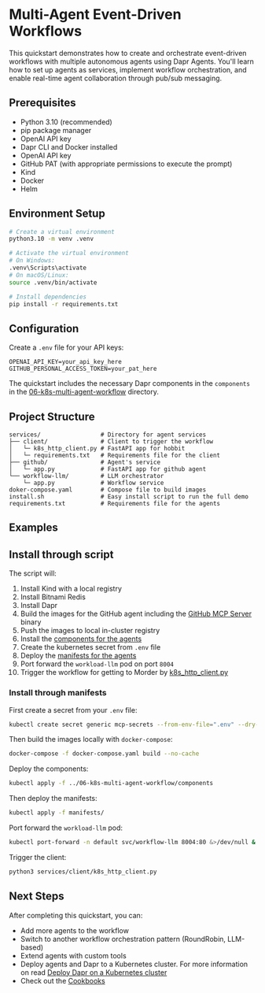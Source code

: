 # Multi-Agent Event-Driven Workflows

This quickstart demonstrates how to create and orchestrate event-driven workflows with multiple autonomous agents using Dapr Agents. You'll learn how to set up agents as services, implement workflow orchestration, and enable real-time agent collaboration through pub/sub messaging.

## Prerequisites

- Python 3.10 (recommended)
- pip package manager
- OpenAI API key
- Dapr CLI and Docker installed
- OpenAI API key
- GitHub PAT (with appropriate permissions to execute the prompt)
- Kind
- Docker
- Helm

## Environment Setup

```bash
# Create a virtual environment
python3.10 -m venv .venv

# Activate the virtual environment
# On Windows:
.venv\Scripts\activate
# On macOS/Linux:
source .venv/bin/activate

# Install dependencies
pip install -r requirements.txt
```

## Configuration

Create a `.env` file for your API keys:

```env
OPENAI_API_KEY=your_api_key_here
GITHUB_PERSONAL_ACCESS_TOKEN=your_pat_here
```

The quickstart includes the necessary Dapr components in the `components` in the [06-k8s-multi-agent-workflow](../06-k8s-multi-agent-workflow/components) directory.

## Project Structure

```shell
services/                 # Directory for agent services
├── client/               # Client to trigger the workflow
│   └─ k8s_http_client.py # FastAPI app for hobbit
│   └─ requirements.txt   # Requirements file for the client
├── github/               # Agent's service
│   └─ app.py             # FastAPI app for github agent   
└── workflow-llm/         # LLM orchestrator
    └─ app.py             # Workflow service
doker-compose.yaml        # Compose file to build images
install.sh                # Easy install script to run the full demo
requirements.txt          # Requirements file for the agents
```

## Examples

## Install through script

The script will:

1. Install Kind with a local registry
1. Install Bitnami Redis
1. Install Dapr
1. Build the images for the GitHub agent including the [GitHub MCP Server](https://github.com/github/github-mcp-server/blob/main/Dockerfile#L25) binary
1. Push the images to local in-cluster registry
1. Install the [components for the agents](../06-k8s-multi-agent-workflow/components)
1. Create the kubernetes secret from `.env` file
1. Deploy the [manifests for the agents](./manifests/)
1. Port forward the `workload-llm` pod on port `8004`
1. Trigger the workflow for getting to Morder by [k8s_http_client.py](./services/client/k8s_http_client.py)

### Install through manifests

First create a secret from your `.env` file:

```bash
kubectl create secret generic mcp-secrets --from-env-file=".env" --dry-run=client -o yaml | kubectl apply -f -
```

Then build the images locally with `docker-compose`:

```bash
docker-compose -f docker-compose.yaml build --no-cache
```

Deploy the components:

```bash
kubectl apply -f ../06-k8s-multi-agent-workflow/components
```

Then deploy the manifests:

```bash
kubectl apply -f manifests/
```

Port forward the `workload-llm` pod:

```bash
kubectl port-forward -n default svc/workflow-llm 8004:80 &>/dev/null &
```

Trigger the client:

```bash
python3 services/client/k8s_http_client.py
```

## Next Steps

After completing this quickstart, you can:

- Add more agents to the workflow
- Switch to another workflow orchestration pattern (RoundRobin, LLM-based)
- Extend agents with custom tools
- Deploy agents and Dapr to a Kubernetes cluster. For more information on read [Deploy Dapr on a Kubernetes cluster](https://docs.dapr.io/operations/hosting/kubernetes/kubernetes-deploy)
- Check out the [Cookbooks](../../cookbook/)
